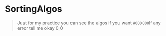 # SortingAlgos

> Just for my practice you can see the algos if you want
> `#000000`If any error tell me okay 0_0
